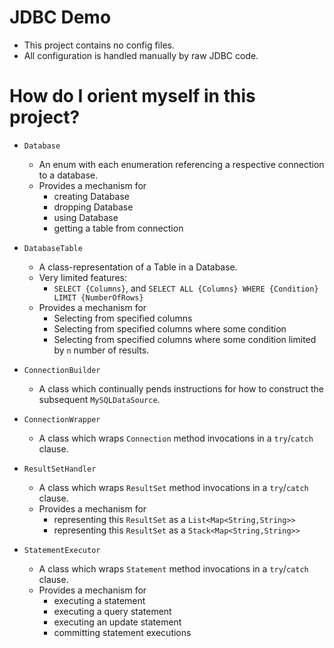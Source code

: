 # JDBC Demo 
* This project contains no config files.
* All configuration is handled manually by raw JDBC code.

# How do I orient myself in this project?
* `Database`
    * An enum with each enumeration referencing a respective connection to a database.
    * Provides a mechanism for
        * creating Database
        * dropping Database
        * using Database
        * getting a table from connection
 

* `DatabaseTable`
    * A class-representation of a Table in a Database.
    * Very limited features:
        * `SELECT {Columns}`, and `SELECT ALL {Columns} WHERE {Condition} LIMIT {NumberOfRows}`
    * Provides a mechanism for
        * Selecting from specified columns
        * Selecting from specified columns where some condition
        * Selecting from specified columns where some condition limited by `n` number of results.

* `ConnectionBuilder`
    * A class which continually pends instructions for how to construct the subsequent `MySQLDataSource`. 

* `ConnectionWrapper`
    * A class which wraps `Connection` method invocations in a `try`/`catch` clause.
    
* `ResultSetHandler`
    * A class which wraps `ResultSet` method invocations in a `try`/`catch` clause.
    * Provides a mechanism for
        * representing this `ResultSet` as a `List<Map<String,String>>`
        * representing this `ResultSet` as a `Stack<Map<String,String>>`

* `StatementExecutor`
    * A class which wraps `Statement` method invocations in a `try`/`catch` clause.
    * Provides a mechanism for
        * executing a statement
        * executing a query statement
        * executing an update statement
        * committing statement executions
